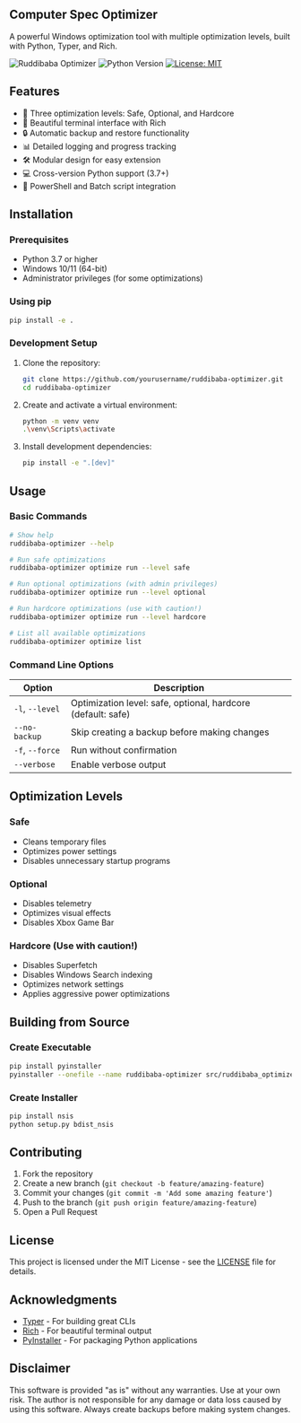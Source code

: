 ## Computer Spec Optimizer

A powerful Windows optimization tool with multiple optimization levels, built with Python, Typer, and Rich.

![Ruddibaba Optimizer](https://img.shields.io/badge/Status-Alpha-yellow)
![Python Version](https://img.shields.io/badge/Python-3.7%2B-blue)
[![License: MIT](https://img.shields.io/badge/License-MIT-green.svg)](https://opensource.org/licenses/MIT)

## Features

- 🚀 Three optimization levels: Safe, Optional, and Hardcore
- 🎨 Beautiful terminal interface with Rich
- 🔒 Automatic backup and restore functionality
- 📊 Detailed logging and progress tracking
- 🛠️ Modular design for easy extension
- 💻 Cross-version Python support (3.7+)
- 🔄 PowerShell and Batch script integration

## Installation

### Prerequisites

- Python 3.7 or higher
- Windows 10/11 (64-bit)
- Administrator privileges (for some optimizations)

### Using pip

```bash
pip install -e .
```

### Development Setup

1. Clone the repository:
   ```bash
   git clone https://github.com/yourusername/ruddibaba-optimizer.git
   cd ruddibaba-optimizer
   ```

2. Create and activate a virtual environment:
   ```bash
   python -m venv venv
   .\venv\Scripts\activate
   ```

3. Install development dependencies:
   ```bash
   pip install -e ".[dev]"
   ```

## Usage

### Basic Commands

```bash
# Show help
ruddibaba-optimizer --help

# Run safe optimizations
ruddibaba-optimizer optimize run --level safe

# Run optional optimizations (with admin privileges)
ruddibaba-optimizer optimize run --level optional

# Run hardcore optimizations (use with caution!)
ruddibaba-optimizer optimize run --level hardcore

# List all available optimizations
ruddibaba-optimizer optimize list
```

### Command Line Options

| Option | Description |
|--------|-------------|
| `-l`, `--level` | Optimization level: safe, optional, hardcore (default: safe) |
| `--no-backup` | Skip creating a backup before making changes |
| `-f`, `--force` | Run without confirmation |
| `--verbose` | Enable verbose output |

## Optimization Levels

### Safe
- Cleans temporary files
- Optimizes power settings
- Disables unnecessary startup programs

### Optional
- Disables telemetry
- Optimizes visual effects
- Disables Xbox Game Bar

### Hardcore (Use with caution!)
- Disables Superfetch
- Disables Windows Search indexing
- Optimizes network settings
- Applies aggressive power optimizations

## Building from Source

### Create Executable

```bash
pip install pyinstaller
pyinstaller --onefile --name ruddibaba-optimizer src/ruddibaba_optimizer/cli.py
```

### Create Installer

```bash
pip install nsis
python setup.py bdist_nsis
```

## Contributing

1. Fork the repository
2. Create a new branch (`git checkout -b feature/amazing-feature`)
3. Commit your changes (`git commit -m 'Add some amazing feature'`)
4. Push to the branch (`git push origin feature/amazing-feature`)
5. Open a Pull Request

## License

This project is licensed under the MIT License - see the [LICENSE](LICENSE) file for details.

## Acknowledgments

- [Typer](https://typer.tiangolo.com/) - For building great CLIs
- [Rich](https://github.com/Textualize/rich) - For beautiful terminal output
- [PyInstaller](https://www.pyinstaller.org/) - For packaging Python applications

## Disclaimer

This software is provided "as is" without any warranties. Use at your own risk. The author is not responsible for any damage or data loss caused by using this software. Always create backups before making system changes.
